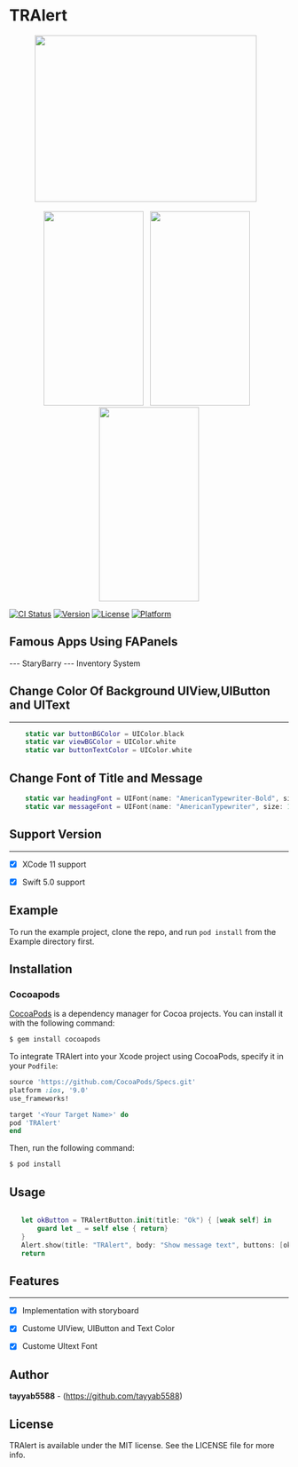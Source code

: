 # TRAlert
<p align="center">
<img src="https://user-images.githubusercontent.com/50027618/99060908-91818600-25c2-11eb-8a81-afbe4e855c73.png" width="400" height="300" /> &nbsp; <img
</p>

<p align="center">
<img src="https://user-images.githubusercontent.com/50027618/99058563-38642300-25bf-11eb-9402-006ab56bb0a1.gif"  width="180" height="350"/> &nbsp; 
<img src="https://user-images.githubusercontent.com/50027618/99060515-f8eb0600-25c1-11eb-9513-b590313136c1.gif"  width="180" height="350"/> &nbsp; 
<img src="https://user-images.githubusercontent.com/50027618/99060626-1ddf7900-25c2-11eb-8670-d3930012ac59.gif"  width="180" height="350">


</p>

[![CI Status](https://img.shields.io/travis/tayyab5588/TRAlert.svg?style=flat)](https://travis-ci.org/tayyab5588/TRAlert)
[![Version](https://img.shields.io/cocoapods/v/TRAlert.svg?style=flat)](https://cocoapods.org/pods/TRAlert)
[![License](https://img.shields.io/cocoapods/l/TRAlert.svg?style=flat)](https://cocoapods.org/pods/TRAlert)
[![Platform](https://img.shields.io/cocoapods/p/TRAlert.svg?style=flat)](https://cocoapods.org/pods/TRAlert)


## Famous Apps Using FAPanels
--- StaryBarry
--- Inventory System


## Change Color Of Background UIView,UIButton and UIText 
---

```swift
    static var buttonBGColor = UIColor.black
    static var viewBGColor = UIColor.white
    static var buttonTextColor = UIColor.white

```

## Change Font of Title and Message
```swift
    static var headingFont = UIFont(name: "AmericanTypewriter-Bold", size: 18.0)
    static var messageFont = UIFont(name: "AmericanTypewriter", size: 15.0)
```

## Support Version
---

- [x] XCode 11 support 
- [x] Swift 5.0 support


## Example

To run the example project, clone the repo, and run `pod install` from the Example directory first.


## Installation

### Cocoapods

[CocoaPods](http://cocoapods.org) is a dependency manager for Cocoa projects. You can install it with the following command:

```bash
$ gem install cocoapods
```



To integrate TRAlert into your Xcode project using CocoaPods, specify it in your `Podfile`:

```ruby
source 'https://github.com/CocoaPods/Specs.git'
platform :ios, '9.0'
use_frameworks!

target '<Your Target Name>' do
pod 'TRAlert'
end
```

Then, run the following command:

```bash
$ pod install
```

## Usage


```swift

   let okButton = TRAlertButton.init(title: "Ok") { [weak self] in
       guard let _ = self else { return}
   }
   Alert.show(title: "TRAlert", body: "Show message text", buttons: [okButton])
   return


```



## Features
---

- [x] Implementation with  storyboard
- [x] Custome UIView, UIButton and Text Color
- [x] Custome UItext Font


## Author

**tayyab5588** - (https://github.com/tayyab5588)

## License

TRAlert is available under the MIT license. See the LICENSE file for more info.
